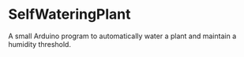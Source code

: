 # SelfWateringPlant
A small Arduino program to automatically water a plant and maintain a humidity threshold.
